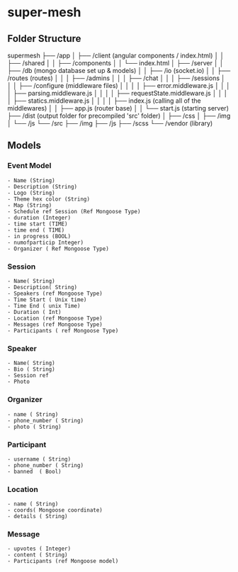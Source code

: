 # super-mesh

## Folder Structure

supermesh
├── /app
│   ├── /client (angular components / index.html)
│   │       ├── /shared
│   │       ├── /components
│   │       └── index.html
│   ├── /server
│   │       ├── /db (mongo database set up & models)
│   │       ├── /io (socket.io)
│   │       ├── /routes (routes)
│   │       │           ├── /admins
│   │       │           ├── /chat
│   │       │           ├── /sessions
│   │       │           ├── /configure (middleware files)
│   │       │           │           ├── error.middleware.js
│   │       │           │           ├── parsing.middleware.js
│   │       │           │           ├── requestState.middleware.js
│   │       │           │           ├── statics.middleware.js
│   │       │           │           ├── index.js (calling all of the middlewares)
│   │       ├── app.js (router base)
│   │       └── start.js (starting server)
├── /dist (output folder for precompiled 'src' folder)
│   ├── /css
│   ├── /img
│   └── /js
└── /src
      ├── /img
    ├── /js
    ├── /scss
      └── /vendor (library)
      
## Models

### Event Model
    - Name (String)
    - Description (String)
    - Logo (String)
    - Theme hex color (String)
    - Map (String)
    - Schedule ref Session (Ref Mongoose Type)
    - duration (Integer)
    - time start (TIME)
    - time end ( TIME)
    - in progress (BOOL)
    - numofparticip Integer)
    - Organizer ( Ref Mongoose Type)
    
    
### Session
    - Name( String)
    - Description( String)
    - Speakers (ref Mongoose Type)
    - Time Start ( Unix time)
    - Time End ( unix Time)
    - Duration ( Int)
    - Location (ref Mongoose Type)
    - Messages (ref Mongoose Type)
    - Participants ( ref Mongoose Type)
    
    
### Speaker
    - Name( String)
    - Bio ( String)
    - Session ref
    - Photo

### Organizer
    - name ( String)
    - phone_number ( String)
    - photo ( String)
    
### Participant
    - username ( String)
    - phone_number ( String)
    - banned  ( Bool)
   
### Location
    - name ( String)
    - coords( Mongoose coordinate)
    - details ( String)
    
### Message
    - upvotes ( Integer)
    - content ( String)
    - Participants (ref Mongoose model)
    
    